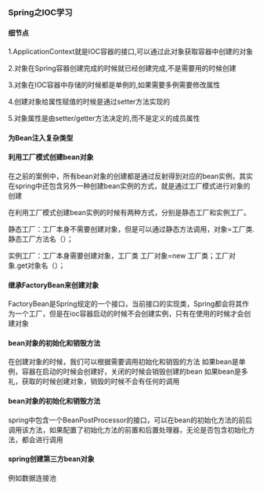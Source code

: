 ### Spring之IOC学习

#### 细节点

1.ApplicationContext就是IOC容器的接口,可以通过此对象获取容器中创建的对象

2.对象在Spring容器创建完成的时候就已经创建完成,不是需要用的时候创建

3.对象在IOC容器中存储的时候都是单例的,如果需要多例需要修改属性

4.创建对象给属性赋值的时候是通过setter方法实现的

5.对象属性是由setter/getter方法决定的,而不是定义的成员属性

#### 为Bean注入复杂类型

#### 利用工厂模式创建bean对象

在之前的案例中，所有bean对象的创建都是通过反射得到对应的bean实例，其实在spring中还包含另外一种创建bean实例的方式，就是通过工厂模式进行对象的创建

 在利用工厂模式创建bean实例的时候有两种方式，分别是静态工厂和实例工厂。

 静态工厂：工厂本身不需要创建对象，但是可以通过静态方法调用，对象=工厂类.静态工厂方法名（）；

 实例工厂：工厂本身需要创建对象，工厂类 工厂对象=new 工厂类；工厂对象.get对象名（）；

#### 继承FactoryBean来创建对象

 FactoryBean是Spring规定的一个接口，当前接口的实现类，Spring都会将其作为一个工厂，但是在ioc容器启动的时候不会创建实例，只有在使用的时候才会创建对象

#### bean对象的初始化和销毁方法

 在创建对象的时候，我们可以根据需要调用初始化和销毁的方法
 如果bean是单例，容器在启动的时候会创建好，关闭的时候会销毁创建的bean
 如果bean是多礼，获取的时候创建对象，销毁的时候不会有任何的调用

#### bean对象的初始化和销毁方法

spring中包含一个BeanPostProcessor的接口，可以在bean的初始化方法的前后调用该方法，如果配置了初始化方法的前置和后置处理器，无论是否包含初始化方法，都会进行调用

#### spring创建第三方bean对象

例如数据连接池



